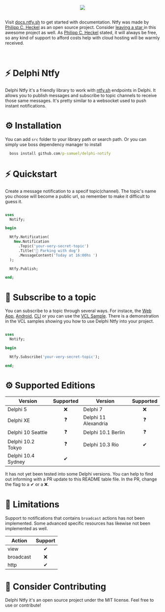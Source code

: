 <div align="center">
  <img src="./img/delphi-notify.png">
</div>

<br/>

Visit [docs.ntfy.sh](https://docs.ntfy.sh/) to get started with documentation. Ntfy was made by [Philipp C. Heckel](https://github.com/binwiederhier) as an open source project. Consider [leaving a star ](https://github.com/binwiederhier/ntfy) in this awesome project as well. As [Philipp C. Heckel](https://github.com/binwiederhier) stated, it will always be free, so any kind of support to afford costs help with cloud hosting will be warmly received. 
 
<br/>

# ⚡️ Delphi Ntfy 

Delphi Ntfy it's a friendly library to work with [ntfy.sh](https://docs.ntfy.sh/) endpoints in Delphi. It allows you to publish messages and subscribe to topic channels to receive those same messages. It's pretty similar to a websocket used to push instant notifications.

# ⚙️ Installation

You can add ```src``` folder to your library path or search path. Or you can simply use boss dependency manager to install

``` cmd
  boss install github.com/p-samuel/delphi-notify
```

# ⚡️ Quickstart

Create a message notification to a specif topic(channel). The topic's name you choose will become a public url, so remember to make it difficult to guess it.

``` pascal

uses
  Notify;

begin

  Ntfy.Notification(
    New.Notification
      .Topic('your-very-secret-topic')
      .Title('🐶 Parking with dog')
      .MessageContent('Today at 16:00hs ') 
  );

  Ntfy.Publish;

end;

```

# 💬 Subscribe to a topic

You can subscribe to a topic through several ways. For instace, the [Web App](https://ntfy.sh/app), [Android](https://docs.ntfy.sh/subscribe/phone/), [CLI](https://docs.ntfy.sh/subscribe/cli/) or you can use the [VCL Sample](https://github.com/p-samuel/delphi-notify/tree/main/sample/vcl). There is a demonstration in the VCL samples showing you how to use Delphi Ntfy into your project.

``` pascal

uses
  Notify;

begin

  Ntfy.Subscribe('your-very-secret-topic');

end;

```

# ⚙️ Supported Editions

|       Version        |  Supported   |       Version        |  Supported   |  
|----------------------|:------------:|----------------------|:------------:| 
| Delphi 5             |      ❌      |  Delphi 7             |      ❌     |
| Delphi XE            |      ❓      |  Delphi 11 Alexandria |      ❓     |
| Delphi 10 Seattle    |      ❓      |  Delphi 10.1 Berlin   |      ❓     |
| Delphi 10.2 Tokyo    |      ❓      |  Delphi 10.3 Rio      |      ✔      |
| Delphi 10.4 Sydney   |      ✔       | 

It has not yet been tested into some Delphi versions. You can help to find out informing with a PR update to this README table file. In the PR, change the flag to a ✔ or a ❌.

# 🛑 Limitations

Support to notifications that contains ```broadcast``` actions has not been implemented. Some advanced specific resources has likewise not been implemented as well.

|    Action   |  Support |
|-------------|:--------:|
| view        | ✔        |
| broadcast   | ❌       |
| http        | ✔        |

# 🌱 Consider Contributing

Delphi Ntfy it's an open source project under the MIT license. Feel free to use or contribute! 

